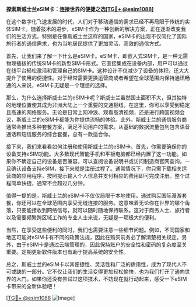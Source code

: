 **探索斯威士兰eSIM卡：连接世界的便捷之选[[TG💪+ @esim1088](https://t.me/s/esim1088)]**

在这个数字化飞速发展的时代，人们对于移动通信的需求已经不再局限于传统的实体SIM卡。随着技术的进步，eSIM卡作为一种创新的解决方案，正在逐渐改变我们的生活方式。特别是在像斯威士兰这样的国家，eSIM卡的出现不仅简化了国际旅行者的通信需求，也为当地居民提供了更加灵活、高效的通信方式。

首先，让我们来了解一下什么是eSIM卡。eSIM卡，即嵌入式SIM卡，是一种无需物理插拔的传统SIM卡的新型SIM卡形式。它直接集成在设备内部，用户可以通过在线平台轻松激活和管理自己的SIM卡。这种设计不仅减少了设备的体积，还大大提升了使用的便捷性。对于经常需要更换运营商或者希望在全球范围内保持通讯畅通的人来说，eSIM卡无疑是一个理想的选择。

那么，为什么选择斯威士兰的eSIM卡呢？斯威士兰虽然国土面积不大，但其独特的地理位置使其成为非洲大陆上一个重要的交通枢纽。在这里，你可以享受到稳定且高速的网络服务。无论是日常上网冲浪、观看高清视频，还是进行跨国视频会议，斯威士兰的eSIM卡都能为你提供流畅的体验。此外，斯威士兰的通信服务商通常会推出多种套餐方案，满足不同用户的需求。从基础的数据流量包到包含语音通话和短信服务的综合套餐，总有一款适合你。

接下来，我们来看看如何注册和使用斯威士兰的eSIM卡。首先，你需要确保你的设备支持eSIM功能。大多数现代智能手机和平板电脑都已经内置了这一功能。如果你不确定自己的设备是否兼容，可以查阅设备说明书或访问制造商官网查询。一旦确认设备支持eSIM，接下来就是注册过程了。通常情况下，你只需下载相关运营商的应用程序，按照提示输入个人信息并支付相应的费用即可完成注册。整个过程简单快捷，通常不会超过几分钟。

值得一提的是，斯威士兰的eSIM卡不仅仅局限于本地使用。通过购买国际漫游套餐，你还可以在全球范围内享受无缝连接的服务。这意味着无论你在世界的哪个角落，只要能接收到网络信号，就可以随时随地保持联系。这对于商务人士、旅行者以及需要频繁跨区域工作的专业人士来说，无疑是一项极大的便利。

当然，在享受这些便利的同时，我们也需要注意一些细节问题。例如，不同国家和地区可能对eSIM卡有不同的政策法规，因此在购买前务必了解清楚相关规定。另外，由于eSIM卡是通过云端管理的，因此保持账户的安全性和密码的复杂度至关重要。定期更新软件版本也有助于提高系统的安全性。

总之，斯威士兰的eSIM卡以其便捷性、灵活性和广泛的适用性，成为了现代人不可或缺的一部分。它不仅让我们的生活变得更加轻松愉快，也为我们打开了通向世界的大门。如果你还没有尝试过这项技术，不妨现在就行动起来，感受一下eSIM卡带来的全新体验吧！

[[TG💪+ @esim1088](https://t.me/s/esim1088) ![Image](https://i.postimg.cc/4NQfJmqS/Snipaste-2025-05-13-00-14-12.png)]